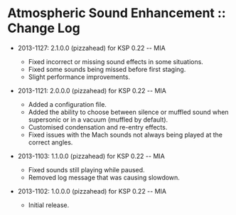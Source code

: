 # Atmospheric Sound Enhancement :: Change Log

* 2013-1127: 2.1.0.0 (pizzahead) for KSP 0.22 -- MIA 
	+ Fixed incorrect or missing sound effects in some situations.
	+ Fixed some sounds being missed before first staging.
	+ Slight performance improvements.

* 2013-1121: 2.0.0.0 (pizzahead) for KSP 0.22 -- MIA
	+ Added a configuration file.
	+ Added the ability to choose between silence or muffled sound when supersonic or in a vacuum (muffled by default).
	+ Customised condensation and re-entry effects.
	+ Fixed issues with the Mach sounds not always being played at the correct angles.

* 2013-1103: 1.1.0.0 (pizzahead) for KSP 0.22 -- MIA
	+ Fixed sounds still playing while paused.
	+ Removed log message that was causing slowdown.

* 2013-1102: 1.0.0.0 (pizzahead) for KSP 0.22 -- MIA
	+ Initial release.
